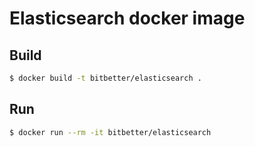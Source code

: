 # Elasticsearch docker image

## Build

```sh
$ docker build -t bitbetter/elasticsearch .
```

## Run

```sh
$ docker run --rm -it bitbetter/elasticsearch
```
